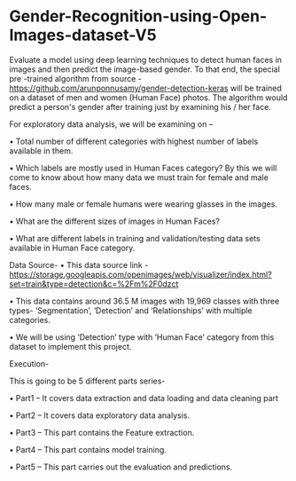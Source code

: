 # Gender-Recognition-using-Open-Images-dataset-V5
Evaluate a model using deep learning techniques to detect human faces in images and then predict the image-based gender. To that end, the special pre -trained algorithm from source - https://github.com/arunponnusamy/gender-detection-keras will be trained on a dataset of men and women (Human Face) photos. The algorithm would predict a person's gender after training just by examining his / her face.

For exploratory data analysis, we will be examining on –

•	Total number of different categories with highest number of labels available in them.

•	Which labels are mostly used in Human Faces category? By this we will come to know about how many data we must train for female and male faces.

•	How many male or female humans were wearing glasses in the images.

•	What are the different sizes of images in Human Faces?	

•	What are different labels in training and validation/testing data sets available in Human Face category.

Data Source-
•	This data source link -https://storage.googleapis.com/openimages/web/visualizer/index.html?set=train&type=detection&c=%2Fm%2F0dzct

•	This data contains around 36.5 M images with 19,969 classes with three types- ‘Segmentation’, ‘Detection’ and ‘Relationships’ with multiple categories.

•	We will be using ‘Detection’ type with ‘Human Face’ category from this dataset to implement this project.

Execution-

This is going to be 5 different parts series-

•	Part1 – It covers data extraction and data loading and data cleaning part

•	Part2 – It covers data exploratory data analysis.

•	Part3 – This part contains the Feature extraction.

•	Part4 – This part contains model training.

•	Part5 – This part carries out the evaluation and predictions.

